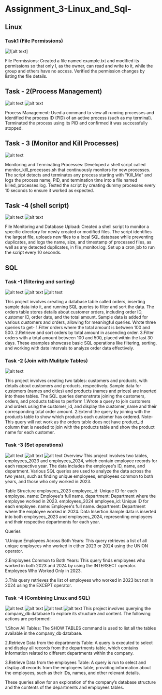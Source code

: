 # Assignment_3-Linux_and_Sql-
## Linux 
### Task1 (File Permissions)
![!\[alt text\]](Linux/screenshots/Task-1.png)

File Permissions: Created a file named example.txt and modified its permissions so that only I, as the owner, can read and write to it, while the group and others have no access. Verified the permission changes by listing the file details.

## Task - 2(Process Management)
![alt text](Linux/screenshots/Task2pic1.png)
![alt text](Linux/screenshots/Task2pic2.png)

Process Management: Used a command to view all running processes and identified the process ID (PID) of an active process (such as my terminal). Terminated the process using its PID and confirmed it was successfully stopped.



## Task - 3 (Monitor and Kill Processes)

![alt text](Linux/screenshots/Task-3.png)

Monitoring and Terminating Processes: Developed a shell script called monitor_kill_processes.sh that continuously monitors for new processes. The script detects and terminates any process starting with "Kill_Me" and logs the process name, PID, and termination time into a file named killed_processes.log. Tested the script by creating dummy processes every 10 seconds to ensure it worked as expected.

## Task -4 (shell script)
![alt text](Linux/screenshots/Linux4part1.png)
![alt text](Linux/screenshots/Linux4part2.png)

File Monitoring and Database Upload: Created a shell script to monitor a specific directory for newly created or modified files. The script identifies the largest file, uploads new files to a local SQL database while preventing duplicates, and logs the name, size, and timestamp of processed files, as well as any detected duplicates, in file_monitor.log. Set up a cron job to run the script every 10 seconds.

## SQL 
### Task -1 (filtering and sorting)
![alt text](SQL/Screenshots/SQLqueries1.png)
![alt text](SQL/Screenshots/SQLqueries1part2.png)
![alt text](SQL/Screenshots/SQLqueries1part3.png)

This project involves creating a database table called orders, inserting sample data into it, and running SQL queries to filter and sort the data.
The orders table stores details about customer orders, including order ID, customer ID, order date, and the total amount. Sample data is added for various customers and orders, allowing for meaningful queries.
Wrote three queries to get-
1.Filter orders where the total amount is between 100 and 500.
2.Retrieve and sort orders by total amount in ascending order.
3.Filter orders with a total amount between 100 and 500, placed within the last 30 days.
These examples showcase basic SQL operations like filtering, sorting, and working with date intervals to analyze order data effectively.

### Task -2 (Join with Mulitple Tables)
![alt text](SQL/Screenshots/SQL2query1.png)

This project involves creating two tables: customers and products, with details about customers and products, respectively. Sample data for customers (names and cities) and products (names and prices) are inserted into these tables.
The SQL queries demonstrate joining the customers, orders, and products tables to perform 
1.Wrote a query to join customers and orders using the customer_id, and display the customer_name and their corresponding total order amount.
2.Extend the query by joining with the products table to show which products each customer has ordered.
Note- This query will not work as the orders table does not have product_id column that is needed to join with the products table and show the product name for each customer. 
### Task -3 (Set operations)
![alt text](SQL/Screenshots/SQL3-1.png)
![alt text](SQL/Screenshots/SQL3-2.png)
![alt text](SQL/Screenshots/SQL3-3.png)
Overview
This project involves two tables, employees_2023 and employees_2024, which contain employee records for each respective year. The data includes the employee's ID, name, and department. Various SQL queries are used to analyze the data across the two years, such as finding unique employees, employees common to both years, and those who only worked in 2023.

Table Structure
employees_2023
employee_id: Unique ID for each employee.
name: Employee's full name.
department: Department where the employee worked in 2023.
employees_2024
employee_id: Unique ID for each employee.
name: Employee's full name.
department: Department where the employee worked in 2024.
Data Insertion
Sample data is inserted into both employees_2023 and employees_2024, representing employees and their respective departments for each year.

Queries

1.Unique Employees Across Both Years:
This query retrieves a list of all unique employees who worked in either 2023 or 2024 using the UNION operator.

2.Employees Common to Both Years:
This query finds employees who worked in both 2023 and 2024 by using the INTERSECT operator.
Employees Who Worked Only in 2023.

3.This query retrieves the list of employees who worked in 2023 but not in 2024 using the EXCEPT operator.

### Task -4 (Combining Linux and SQL)
![alt text](SQL/Screenshots/SQL4.png)
![alt text](SQL/Screenshots/SQL4part2.png)
![alt text](SQL/Screenshots/SQL4part3.png)
![alt text](SQL/Screenshots/SQL4part4.png)
This project involves querying the company_db database to explore its structure and content. The following actions are performed:

1.Show All Tables: The SHOW TABLES command is used to list all the tables available in the company_db database.

2.Retrieve Data from the departments Table: A query is executed to select and display all records from the departments table, which contains information related to different departments within the company.

3.Retrieve Data from the employees Table: A query is run to select and display all records from the employees table, providing information about the employees, such as their IDs, names, and other relevant details.

These queries allow for an exploration of the company’s database structure and the contents of the departments and employees tables.





